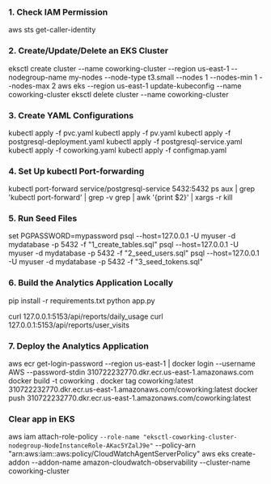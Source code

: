 ### 1. Check IAM Permission
aws sts get-caller-identity

### 2. Create/Update/Delete an EKS Cluster
eksctl create cluster --name coworking-cluster --region us-east-1 --nodegroup-name my-nodes --node-type t3.small --nodes 1 --nodes-min 1 --nodes-max 2
aws eks --region us-east-1 update-kubeconfig --name coworking-cluster
eksctl delete cluster --name coworking-cluster

### 3. Create YAML Configurations
kubectl apply -f pvc.yaml
kubectl apply -f pv.yaml
kubectl apply -f postgresql-deployment.yaml
kubectl apply -f postgresql-service.yaml
kubectl apply -f coworking.yaml
kubectl apply -f configmap.yaml

### 4. Set Up kubectl Port-forwarding
kubectl port-forward service/postgresql-service 5432:5432 
ps aux | grep 'kubectl port-forward' | grep -v grep | awk '{print $2}' | xargs -r kill

### 5. Run Seed Files
set PGPASSWORD=mypassword
psql --host=127.0.0.1 -U myuser -d mydatabase -p 5432 -f "1_create_tables.sql"
psql --host=127.0.0.1 -U myuser -d mydatabase -p 5432 -f "2_seed_users.sql"
psql --host=127.0.0.1 -U myuser -d mydatabase -p 5432 -f "3_seed_tokens.sql"

### 6. Build the Analytics Application Locally

pip install -r requirements.txt
python app.py

curl 127.0.0.1:5153/api/reports/daily_usage
curl 127.0.0.1:5153/api/reports/user_visits

### 7. Deploy the Analytics Application
aws ecr get-login-password --region us-east-1 | docker login --username AWS --password-stdin 310722232770.dkr.ecr.us-east-1.amazonaws.com
docker build -t coworking .
docker tag coworking:latest 310722232770.dkr.ecr.us-east-1.amazonaws.com/coworking:latest
docker push 310722232770.dkr.ecr.us-east-1.amazonaws.com/coworking:latest

### Clear app in EKS
aws iam attach-role-policy `
    --role-name "eksctl-coworking-cluster-nodegroup-NodeInstanceRole-AKac5YZalJ9e" `
    --policy-arn "arn:aws:iam::aws:policy/CloudWatchAgentServerPolicy"
aws eks create-addon --addon-name amazon-cloudwatch-observability --cluster-name coworking-cluster